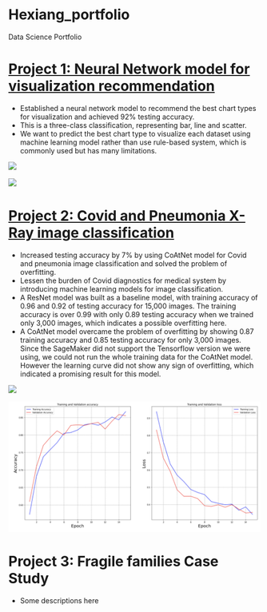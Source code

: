 # Hexiang_portfolio
Data Science Portfolio

# [Project 1: Neural Network model for visualization recommendation](https://github.com/hexiangl1020/vizml_NNmodel)

* Established a neural network model to recommend the best chart types for visualization and achieved 92% testing accuracy. 
* This is a three-class classification, representing bar, line and scatter. 
* We want to predict the best chart type to visualize each dataset using machine learning model rather than use rule-based system, which is commonly used but has many limitations. 

![](https://github.com/hexiangl1020/vizml_NNmodel/tree/hexiang/images/learningcurve)

![](https://github.com/hexiangl1020/vizml_NNmodel/blob/hexiang/images/confusion_matrix/confusion_matrix.png)

# [Project 2: Covid and Pneumonia X-Ray image classification](https://github.com/hexiangl1020/CoAtNet-covid-19-image-classification)

* Increased testing accuracy by 7% by using CoAtNet model for Covid and pneumonia image classification and solved the problem of overfitting. 
* Lessen the burden of Covid diagnostics for medical system by introducing machine learning models for image classification. 
* A ResNet model was built as a baseline model, with training accuracy of 0.96 and 0.92 of testing accuracy for 15,000 images. The training accuracy is over 0.99 with only 0.89 testing accuracy when we trained only 3,000 images, which indicates a possible overfitting here. 
* A CoAtNet model overcame the problem of overfitting by showing 0.87 training accuracy and 0.85 testing accuracy for only 3,000 images. Since the SageMaker did not support the Tensorflow version we were using, we could not run the whole training data for the CoAtNet model. However the learning curve did not show any sign of overfitting, which indicated a promising result for this model. 

![](https://github.com/hexiangl1020/CoAtNet-covid-19-image-classification/blob/main/ResNet%20(partial%20dataset).ipynb)

![](https://github.com/hexiangl1020/CoAtNet-covid-19-image-classification/blob/main/images/coatnet_partial.png)

# Project 3: Fragile families Case Study
* Some descriptions here
